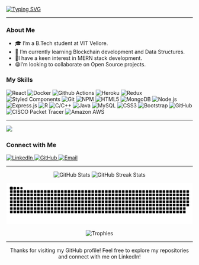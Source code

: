 [![Typing SVG](https://readme-typing-svg.herokuapp.com/?font=Righteous&color=FFFFFF&size=40&Center=true&vCenter=true&width=900&height=100&lines=<Hello%F0%9F%91%8B,+world!+/>;My+Name+is+Sheetal+Kizhakel.;I+Am+a+Btech+student+at+VIT+vellore.;Good+to+See+You+Here+!!!...)](https://github.com/UtkarshGupta17)

---

### About Me

- 🎓 I’m a B.Tech student at VIT Vellore.
- 🌱 I’m currently learning Blockchain development and Data Structures.
- 💫I have a keen interest in MERN stack development.
- 😁I’m looking to collaborate on Open Source projects.



### My Skills

 <p>
  <img alt="React" src="https://img.shields.io/badge/-React-45b8d8?style=flat-square&logo=react&logoColor=white" />
  <img alt="Docker" src="https://img.shields.io/badge/-Docker-46a2f1?style=flat-square&logo=docker&logoColor=white" />
  <img alt="Github Actions" src="https://img.shields.io/badge/-Github_Actions-2088FF?style=flat-square&logo=github-actions&logoColor=white" />
  <img alt="Heroku" src="https://img.shields.io/badge/-Heroku-430098?style=flat-square&logo=heroku&logoColor=white" />
  <img alt="Redux" src="https://img.shields.io/badge/-Redux-764ABC?style=flat-square&logo=redux&logoColor=white" />
  <img alt="Styled Components" src="https://img.shields.io/badge/-Styled_Components-db7092?style=flat-square&logo=styled-components&logoColor=white" />
  <img alt="Git" src="https://img.shields.io/badge/-Git-F05032?style=flat-square&logo=git&logoColor=white" />
  <img alt="NPM" src="https://img.shields.io/badge/-NPM-CB3837?style=flat-square&logo=npm&logoColor=white" />
  <img alt="HTML5" src="https://img.shields.io/badge/-HTML5-E34F26?style=flat-square&logo=html5&logoColor=white" />

  <img alt="MongoDB" src="https://img.shields.io/badge/-MongoDB-13aa52?style=flat-square&logo=mongodb&logoColor=white" />
  <img alt="Node.js" src="https://img.shields.io/badge/-Node.js-43853d?style=flat-square&logo=node.js&logoColor=white" />
  <img alt="Express.js" src="https://img.shields.io/badge/-Express.js-000000?style=flat-square&logo=express&logoColor=white" />
  
  
  <img alt="R" src="https://img.shields.io/badge/-R-276DC3?style=flat-square&logo=r&logoColor=white" />
  <img alt="C/C++" src="https://img.shields.io/badge/-C/C++-00599C?style=flat-square&logo=c&logoColor=white" />
  <img alt="Java" src="https://img.shields.io/badge/-Java-007396?style=flat-square&logo=java&logoColor=white" />
  <img alt="MySQL" src="https://img.shields.io/badge/-MySQL-4479A1?style=flat-square&logo=mysql&logoColor=white" />
  <img alt="CSS3" src="https://img.shields.io/badge/-CSS3-1572B6?style=flat-square&logo=css3&logoColor=white" />
  <img alt="Bootstrap" src="https://img.shields.io/badge/-Bootstrap-563D7C?style=flat-square&logo=bootstrap&logoColor=white" />
  <img alt="GitHub" src="https://img.shields.io/badge/-GitHub-181717?style=flat-square&logo=github&logoColor=white" />
  <img alt="CISCO Packet Tracer" src="https://img.shields.io/badge/-CISCO%20Packet%20Tracer-1BA0D7?style=flat-square&logo=cisco&logoColor=white" />
<img alt="Amazon AWS" src="https://img.shields.io/badge/-Amazon%20AWS-232F3E?style=flat-square&logo=amazonaws&logoColor=white" />

</p>

---
<a href="https://visitcount.itsvg.in">
  <img src="https://visitcount.itsvg.in/api?id=SheetalKizhakel&label=Profile%20Views&pretty=false" />
</a>

### Connect with Me

<div align="left">
  <a href="https://www.linkedin.com/in/sheetal-kizhakel-41276a21b/" target="_blank">
    <img src="https://img.shields.io/badge/-LinkedIn-%230077B5?style=for-the-badge&logo=linkedin&logoColor=white" alt="LinkedIn" />
  </a>
  <a href="https://github.com/SheetalKizhakel" target="_blank">
    <img src="https://img.shields.io/badge/-GitHub-%23181717?style=for-the-badge&logo=github&logoColor=white" alt="GitHub" />
  </a>
  <a href="mailto:kizhakelsheetal@gmail.com" target="_blank">
    <img src="https://img.shields.io/badge/-Email-D14836?style=for-the-badge&logo=gmail&logoColor=white" alt="Email" />
  </a>
</div>

---



<p align="center">
  <img src="https://github-readme-stats.vercel.app/api?username=SheetalKizhakel&show_icons=true&theme=radical&hide_border=true" height="165" alt="GitHub Stats" />
  <img src="https://github-readme-streak-stats.herokuapp.com/?user=SheetalKizhakel&theme=radical&hide_border=true" height="165" alt="GitHub Streak Stats" />
</p>

<p align="center">
  <img  src="https://raw.githubusercontent.com/Elanza-48/Elanza-48/main/resources/img/github-contribution-grid-snake.svg"
    alt="example" />
</p>

<p align="center">
  <img src="https://github-profile-trophy.vercel.app/?username=SheetalKizhakel&theme=darkhub&no-frame=true&row=1&column=6" alt="Trophies" />
</p>

---

<p align="center">Thanks for visiting my GitHub profile! Feel free to explore my repositories and connect with me on LinkedIn!</p>
